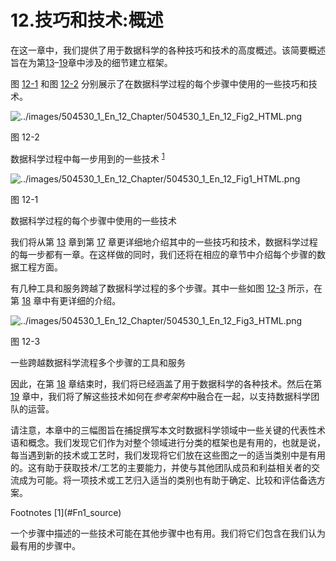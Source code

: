 # 12.技巧和技术:概述

在这一章中，我们提供了用于数据科学的各种技巧和技术的高度概述。该简要概述旨在为第[13](13.html)–[19](19.html)章中涉及的细节建立框架。

图 [12-1](#Fig1) 和图 [12-2](#Fig2) 分别展示了在数据科学过程的每个步骤中使用的一些技巧和技术。

![../images/504530_1_En_12_Chapter/504530_1_En_12_Fig2_HTML.png](../images/504530_1_En_12_Chapter/504530_1_En_12_Fig2_HTML.png)

图 12-2

数据科学过程中每一步用到的一些技术 <sup>[1](#Fn1)</sup>

![../images/504530_1_En_12_Chapter/504530_1_En_12_Fig1_HTML.png](../images/504530_1_En_12_Chapter/504530_1_En_12_Fig1_HTML.png)

图 12-1

数据科学过程的每个步骤中使用的一些技术

我们将从第 [13](13.html) 章到第 [17](17.html) 章更详细地介绍其中的一些技巧和技术，数据科学过程的每一步都有一章。在这样做的同时，我们还将在相应的章节中介绍每个步骤的数据工程方面。

有几种工具和服务跨越了数据科学过程的多个步骤。其中一些如图 [12-3](#Fig3) 所示，在第 [18](18.html) 章中有更详细的介绍。

![../images/504530_1_En_12_Chapter/504530_1_En_12_Fig3_HTML.png](../images/504530_1_En_12_Chapter/504530_1_En_12_Fig3_HTML.png)

图 12-3

一些跨越数据科学流程多个步骤的工具和服务

因此，在第 [18](18.html) 章结束时，我们将已经涵盖了用于数据科学的各种技术。然后在第 [19](19.html) 章中，我们将了解这些技术如何在*参考架构*中融合在一起，以支持数据科学团队的运营。

请注意，本章中的三幅图旨在捕捉撰写本文时数据科学领域中一些关键的代表性术语和概念。我们发现它们作为对整个领域进行分类的框架也是有用的，也就是说，每当遇到新的技术或工艺时，我们发现将它们放在这些图之一的适当类别中是有用的。这有助于获取技术/工艺的主要能力，并使与其他团队成员和利益相关者的交流成为可能。将一项技术或工艺归入适当的类别也有助于确定、比较和评估备选方案。

<aside aria-label="Footnotes" class="FootnoteSection" epub:type="footnotes">Footnotes [1](#Fn1_source)

一个步骤中描述的一些技术可能在其他步骤中也有用。我们将它们包含在我们认为最有用的步骤中。

 </aside>